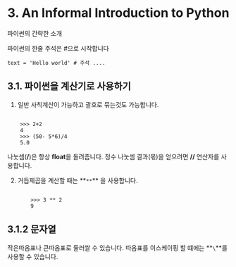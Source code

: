 # 3. An Informal Introduction to Python

파이썬의 간략한 소개

파이썬의 한줄 주석은 #으로 시작합니다

<pre><code>text = 'Hello world' # 주석 ....</code></pre>

## 3.1. 파이썬을 계산기로 사용하기

1. 일반 사칙계산이 가능하고 괄호로 묶는것도 가능합니다.

<pre><code>
    >>> 2+2
    4
    >>> (50- 5*6)/4
    5.0
</code></pre>

나눗셈(**/**)은 항상 **float**을 돌려줍니다.
정수 나눗셈 결과(몫)을 얻으려면 **//** 연산자를 사용합니다.

2. 거듭제곱을 계산할 때는 **`**`\*\* 을 사용합니다.
   <pre><code>
       >>> 3 ** 2
       9
   </code></pre>

## 3.1.2 문자열

작은따옴표나 큰따옴표로 둘러쌀 수 있습니다.
따옴표를 이스케이핑 할 떄에는 **`\`**를 사용할 수 있습니다.

